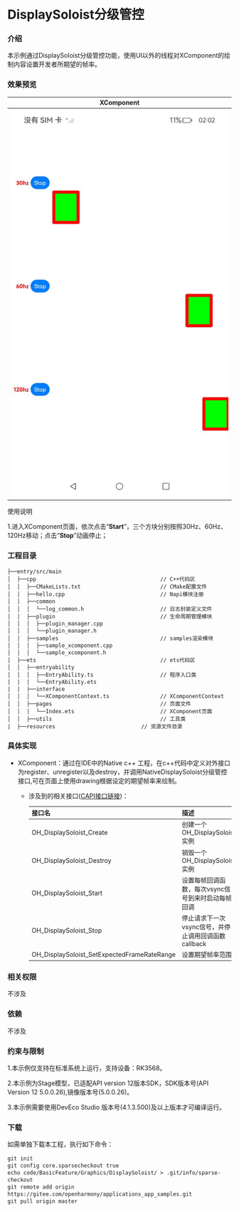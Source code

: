 # DisplaySoloist分级管控

### 介绍

本示例通过DisplaySoloist分级管控功能，使用UI以外的线程对XComponent的绘制内容设置开发者所期望的帧率。
### 效果预览

| XComponent                                                    |
|---------------------------------------------------------------|
| <img src="./screenshots/device/displaySoloist.jpg" width="100%"/> |

使用说明

1.进入XComponent页面，依次点击“**Start**”，三个方块分别按照30Hz、60Hz、120Hz移动；点击“**Stop**”动画停止；

### 工程目录
```
├──entry/src/main
│  ├──cpp                                       // C++代码区
│  │  ├──CMakeLists.txt                         // CMake配置文件
│  │  ├──hello.cpp                              // Napi模块注册
│  │  ├──common
│  │  │  └──log_common.h                        // 日志封装定义文件
│  │  ├──plugin                                 // 生命周期管理模块
│  │  │  ├──plugin_manager.cpp
│  │  │  └──plugin_manager.h
│  │  ├──samples                                // samples渲染模块
│  │  │  ├──sample_xcomponent.cpp
│  │  │  └──sample_xcomponent.h
│  ├──ets                                       // ets代码区
│  │  ├──entryability
│  │  │  ├──EntryAbility.ts                     // 程序入口类
|  |  |  └──EntryAbility.ets
|  |  ├──interface
│  │  │  └──XComponentContext.ts                // XComponentContext
│  │  ├──pages                                  // 页面文件
│  │  |  └──Index.ets                           // XComponent页面
│  │  ├──utils                                  // 工具类
|  ├──resources         			      // 资源文件目录
```

### 具体实现

* XComponent：通过在IDE中的Native c++ 工程，在c++代码中定义对外接口为register、unregister以及destroy，并调用NativeDisplaySoloist分级管控接口,可在页面上使用drawing根据设定的期望帧率来绘制。
    * 涉及到的相关接口([CAPI接口链接](https://gitee.com/openharmony/docs/blob/master/zh-cn/application-dev/reference/apis-arkgraphics2d/_native_display_soloist.md))：

      | 接口名 | 描述 | 
      | -------- | -------- |
      | OH_DisplaySoloist_Create| 创建一个OH_DisplaySoloist实例 |
      | OH_DisplaySoloist_Destroy  | 销毁一个OH_DisplaySoloist实例 |
      | OH_DisplaySoloist_Start  | 设置每帧回调函数，每次vsync信号到来时启动每帧回调 |
      | OH_DisplaySoloist_Stop  | 停止请求下一次vsync信号，并停止调用回调函数callback |
      | OH_DisplaySoloist_SetExpectedFrameRateRange  | 设置期望帧率范围 |


### 相关权限

不涉及

### 依赖

不涉及

### 约束与限制

1.本示例仅支持在标准系统上运行，支持设备：RK3568。

2.本示例为Stage模型，已适配API version 12版本SDK，SDK版本号(API Version 12 5.0.0.26),镜像版本号(5.0.0.26)。

3.本示例需要使用DevEco Studio 版本号(4.1.3.500)及以上版本才可编译运行。


### 下载

如需单独下载本工程，执行如下命令：
```
git init
git config core.sparsecheckout true
echo code/BasicFeature/Graphics/DisplaySoloist/ > .git/info/sparse-checkout
git remote add origin https://gitee.com/openharmony/applications_app_samples.git
git pull origin master

```
